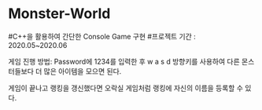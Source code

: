 # Monster-World
#C++을 활용하여 간단한 Console Game 구현
#프로젝트 기간 : 2020.05~2020.06

게임 진행 방법: Password에 1234를 입력한 후 w a s d 방향키를 사용하여 다른 몬스터들보다 더 많은 아이템을 모으면 된다.

게임이 끝나고 랭킹을 갱신했다면 오락실 게임처럼 랭킹에 자신의 이름을 등록할 수 있다.
